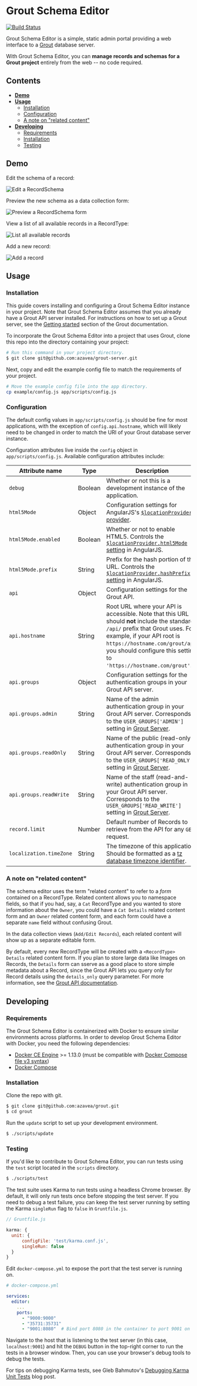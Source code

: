 # Grout Schema Editor

[![Build Status](https://travis-ci.org/azavea/grout-schema-editor.svg?branch=develop)](https://travis-ci.org/azavea/grout-schema-editor)

Grout Schema Editor is a simple, static admin portal providing a web interface to
a [Grout](https://github.com/azavea/grout) database server.

With Grout Schema Editor, you can **manage records and schemas for a Grout project**
entirely from the web -- no code required.

## Contents

- [**Demo**](#demo)
- [**Usage**](#usage)
    - [Installation](#installation)
    - [Configuration](#configuration)
    - [A note on "related content"](#a-note-on-related-content)
- [**Developing**](#developing)
    - [Requirements](#requirements)
    - [Installation](#installation-1)
    - [Testing](#testing)

## Demo

Edit the schema of a record:

![Edit a RecordSchema](./docs/images/schema-editor-edit-schema.png)

Preview the new schema as a data collection form:

![Preview a RecordSchema form](./docs/images/schema-editor-form-preview.png)

View a list of all available records in a RecordType:

![List all available records](./docs/images/schema-editor-record-list.png)

Add a new record:

![Add a record](./docs/images/schema-editor-new-record.png)

## Usage

### Installation

This guide covers installing and configuring a Grout Schema Editor instance
in your project. Note that Grout Schema Editor assumes that you already have
a Grout API server installed. For instructions on how to set up a Grout
server, see the [Getting started](https://github.com/azavea/grout#getting-started)
section of the Grout documentation.

To incorporate the Grout Schema Editor into a project that uses Grout, clone
this repo into the directory containing your project:

```bash
# Run this command in your project directory.
$ git clone git@github.com:azavea/grout-server.git
```

Next, copy and edit the example config file to match the requirements of your project.

```bash
# Move the example config file into the app directory.
cp example/config.js app/scripts/config.js
```

### Configuration

The default config values in `app/scripts/config.js` should be fine for most applications, with
the exception of `config.api.hostname`, which will likely need to be changed in order
to match the URI of your Grout database server instance.

Configuration attributes live inside the `config` object in `app/scripts/config.js`.
Available configuration attributes include:

| Attribute name | Type | Description |
| -------------- | ---- | ----------- |
| `debug` | Boolean | Whether or not this is a development instance of the application. |
| `html5Mode` | Object | Configuration settings for AngularJS's [`$locationProvider` provider](https://docs.angularjs.org/api/ng/provider/$locationProvider). |
| `html5Mode.enabled` | Boolean | Whether or not to enable HTML5. Controls the [`$locationProvider.html5Mode` setting](https://docs.angularjs.org/api/ng/provider/$locationProvider#html5Mode) in AngularJS. |
| `html5Mode.prefix` | String | Prefix for the hash portion of the URL. Controls the [`$locationProvider.hashPrefix` setting](https://docs.angularjs.org/api/ng/provider/$locationProvider#hashPrefix) in AngularJS. |
| `api` | Object | Configuration settings for the Grout API. |
| `api.hostname` | String | Root URL where your API is accessible. Note that this URL should **not** include the standard `/api/` prefix that Grout uses. For example, if your API root is `https://hostname.com/grout/api`, you should configure this setting to `'https://hostname.com/grout'`. |
| `api.groups` | Object | Configuration settings for the authentication groups in your Grout API server. |
| `api.groups.admin` | String | Name of the admin authentication group in your Grout API server. Corresponds to the `USER_GROUPS['ADMIN']` setting in [Grout Server](https://github.com/azavea/grout-server). |
| `api.groups.readOnly` | String | Name of the public (read-only) authentication group in your Grout API server. Corresponds to the `USER_GROUPS['READ_ONLY']` setting in [Grout Server](https://github.com/azavea/grout-server). |
| `api.groups.readWrite` | String | Name of the staff (read-and-write) authentication group in your Grout API server. Corresponds to the `USER_GROUPS['READ_WRITE']` setting in [Grout Server](https://github.com/azavea/grout-server). |
| `record.limit` | Number | Default number of Records to retrieve from the API for any `GET` request. |
| `localization.timeZone` | String | The timezone of this application. Should be formatted as a [tz database timezone identifier](https://en.wikipedia.org/wiki/List_of_tz_database_time_zones). |

### A note on "related content"

The schema editor uses the term "related content" to refer to a _form_ contained on a RecordType. Related content allows you to namespace fields, so that if you had, say, a `Cat` RecordType and you wanted to store information about the `Owner`, you could have a `Cat Details` related content form and an `Owner` related content form, and each form could have a separate `name` field without confusing Grout.

In the data collection views (`Add/Edit Records`), each related content will show up as a separate editable form.

By default, every new RecordType will be created with a `<RecordType> Details` related content form. If you plan to store large data like Images on Records, the `Details` form can sserve as a good place to store simple metadata about a Record, since the Grout API lets you query only for Record details using the `details_only` query parameter. For more information, see the [Grout API documentation](https://github.com/azavea/grout#api-documentation).

## Developing

### Requirements

The Grout Schema Editor is containerized with Docker to ensure similar
environments across platforms. In order to develop Grout Schema Editor with Docker, you need the
following dependencies:

- [Docker CE Engine](https://docs.docker.com/install/) >= 1.13.0 (must be
  compatible with [Docker Compose file v3
  syntax](https://docs.docker.com/compose/compose-file/#compose-and-docker-compatibility-matrix))
- [Docker Compose](https://docs.docker.com/compose/install/)

### Installation

Clone the repo with git.

```bash
$ git clone git@github.com:azavea/grout.git
$ cd grout
```

Run the `update` script to set up your development environment.

```bash
$ ./scripts/update
```

### Testing

If you'd like to contribute to Grout Schema Editor, you can run tests using the
`test` script located in the `scripts` directory.

```bash
$ ./scripts/test
```

The test suite uses Karma to run tests using a headless Chrome browser. By
default, it will only run tests once before stopping the test server. If you
need to debug a test failure, you can keep the test server running by setting
the Karma `singleRun` flag to `false` in `Gruntfile.js`.

```javascript
// Gruntfile.js

karma: {
  unit: {
      configFile: 'test/karma.conf.js',
      singleRun: false
  }
}
```

Edit `docker-compose.yml` to expose the port that the test server is running
on.

```yml
# docker-compose.yml

services:
  editor:
    ...
    ports:
      - "9000:9000"
      - "35731:35731"
      - "9001:8080"  # Bind port 8080 in the container to port 9001 on your machine
```

Navigate to the host that is listening to the test server (in this case,
`localhost:9001`) and hit the `DEBUG` button in the top-right corner to run
the tests in a browser window. Then, you can use your browser's debug tools
to debug the tests.

For tips on debugging Karma tests, see Gleb Bahmutov's [Debugging
Karma Unit Tests](https://glebbahmutov.com/blog/debugging-karma-unit-tests/)
blog post.
